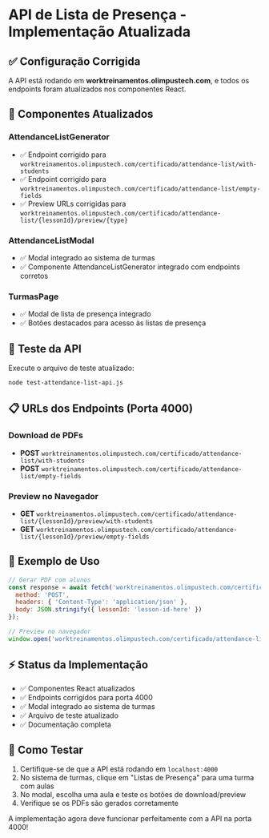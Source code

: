 # API de Lista de Presença - Implementação Atualizada

## ✅ Configuração Corrigida

A API está rodando em **worktreinamentos.olimpustech.com**, e todos os endpoints foram atualizados nos componentes React.

## 🔧 Componentes Atualizados

### AttendanceListGenerator
- ✅ Endpoint corrigido para `worktreinamentos.olimpustech.com/certificado/attendance-list/with-students`
- ✅ Endpoint corrigido para `worktreinamentos.olimpustech.com/certificado/attendance-list/empty-fields`
- ✅ Preview URLs corrigidas para `worktreinamentos.olimpustech.com/certificado/attendance-list/{lessonId}/preview/{type}`

### AttendanceListModal
- ✅ Modal integrado ao sistema de turmas
- ✅ Componente AttendanceListGenerator integrado com endpoints corretos

### TurmasPage
- ✅ Modal de lista de presença integrado
- ✅ Botões destacados para acesso às listas de presença

## 🧪 Teste da API

Execute o arquivo de teste atualizado:

```bash
node test-attendance-list-api.js
```

## 📋 URLs dos Endpoints (Porta 4000)

### Download de PDFs
- **POST** `worktreinamentos.olimpustech.com/certificado/attendance-list/with-students`
- **POST** `worktreinamentos.olimpustech.com/certificado/attendance-list/empty-fields`

### Preview no Navegador
- **GET** `worktreinamentos.olimpustech.com/certificado/attendance-list/{lessonId}/preview/with-students`
- **GET** `worktreinamentos.olimpustech.com/certificado/attendance-list/{lessonId}/preview/empty-fields`

## 🎯 Exemplo de Uso

```javascript
// Gerar PDF com alunos
const response = await fetch('worktreinamentos.olimpustech.com/certificado/attendance-list/with-students', {
  method: 'POST',
  headers: { 'Content-Type': 'application/json' },
  body: JSON.stringify({ lessonId: 'lesson-id-here' })
});

// Preview no navegador
window.open('worktreinamentos.olimpustech.com/certificado/attendance-list/lesson-id-here/preview/with-students', '_blank');
```

## ⚡ Status da Implementação

- ✅ Componentes React atualizados
- ✅ Endpoints corrigidos para porta 4000
- ✅ Modal integrado ao sistema de turmas
- ✅ Arquivo de teste atualizado
- ✅ Documentação completa

## 🚀 Como Testar

1. Certifique-se de que a API está rodando em `localhost:4000`
2. No sistema de turmas, clique em "Listas de Presença" para uma turma com aulas
3. No modal, escolha uma aula e teste os botões de download/preview
4. Verifique se os PDFs são gerados corretamente

A implementação agora deve funcionar perfeitamente com a API na porta 4000!

